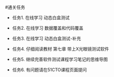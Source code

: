 #通关任务

- 任务1. 在线学习 动态白盒测试

- 任务2. 在线学习 数据覆盖和代码覆盖

- 任务3. 在线学习 动态白盒测试-补充

- 任务4. 仔细阅读教材 第七章 带上X光眼镜测试软件

- 任务5. 继续完善软件测试课程学习笔记的思维导图

- 任务6. 有问题请在51CTO课程页面提问

